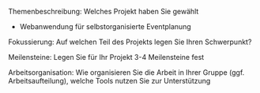 Themenbeschreibung: Welches Projekt haben Sie gewählt

- Webanwendung für selbstorganisierte Eventplanung


Fokussierung: Auf welchen Teil des Projekts legen Sie Ihren Schwerpunkt?


Meilensteine: Legen Sie für Ihr Projekt 3-4 Meilensteine fest


Arbeitsorganisation: Wie organisieren Sie die Arbeit in Ihrer Gruppe (ggf. Arbeitsaufteilung), welche Tools nutzen Sie zur Unterstützung